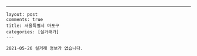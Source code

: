 ---
    layout: post
    comments: true
    title: 서울특별시 마포구
    categories: [실거래가]
    ---

    2021-05-26 실거래 정보가 없습니다.

    
